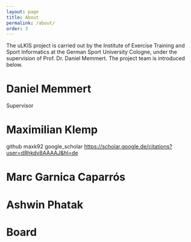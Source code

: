 ```yaml
---
layout: page
title: About
permalink: /about/
order: 3
---
```


The uLKIS project is carried out by the Institute of Exercise Training and Sport Informatics at the German Sport University Cologne, under the supervision of Prof. Dr. Daniel Memmert.
The project team is introduced below.


# Daniel Memmert
Supervisor

# Maximilian Klemp
github maxk92
google_scholar https://scholar.google.de/citations?user=d8hkdv8AAAAJ&hl=de

# Marc Garnica Caparrós

# Ashwin Phatak



# Board